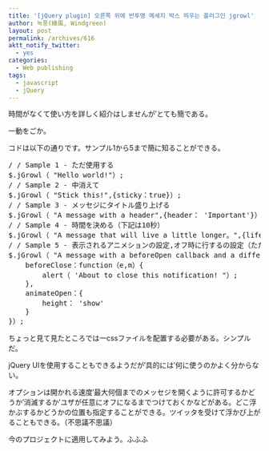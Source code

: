 ```yaml
---
title: '[jQuery plugin] 오른쪽 위에 반투명 메세지 박스 띄우는 플러그인 jgrowl'
author: 녹풍(綠風, Windgreen)
layout: post
permalink: /archives/616
aktt_notify_twitter:
  - yes
categories:
  - Web publishing
tags:
  - javascript
  - jQuery
---
```

時間がなくて使い方を詳しく紹介はしませんが′とても簡である。

一動をごか。

<p style="text-align: center;">
  <div class="video-container">
    <div class="video-container__inner">
    </div>
  </div>
</p>

コドは以下の通りです。サンプル1から5まで簡に知ることができる。

<pre>/ / Sample 1 - ただ使用する
$.jGrowl（ "Hello world!"）;
/ / Sample 2 - 中消えて
$.jGrowl（ "Stick this!",{sticky：true}）;
/ / Sample 3 - メッセジにタイトル盛り上げる
$.jGrowl（ "A message with a header",{header： &#039;Important&#039;}）;
/ / Sample 4 - 時間を決める（下記は10秒）
$.jGrowl（ "A message that will live a little longer。",{life：10000}）;
/ / Sample 5 - 表示されるアニメションの設定,オフ時に行するの設定（ただし,手動でオフにすると動作しません。）
$.jGrowl（ "A message with a beforeOpen callback and a different opening animation",{
    beforeClose：function（e,m）{
        alert（ &#039;About to close this notification! "）;
    },
    animateOpen：{
        height： &#039;show&#039;
    }
}）;</pre>

ちょっと見て見たところでは一cssファイルを配置する必要がある。シンプルだ。

jQuery UIを使用することもできるようだが′具的には′何に使うのかよく分からない。

オプションは開かれる速度′最大何個までのメッセジを開くように許可するかどうか′消滅するか′ユザが任意にオフになるまでつけておくかなどがある。どこ浮かぶするかどうかの位置も指定することができる。ツイッタを受けて浮かび上がることもできる。（不思議不思議）

今のプロジェクトに適用してみよう。ふふふ